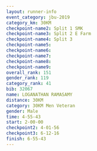 ```yaml
---
layout: runner-info 
event_category: jbu-2019 
category_km: 30KM 
checkpoint-name2: Split 1 SMK 
checkpoint-name3: Split 2 E Farm 
checkpoint-name4: Split 3 
checkpoint-name5: 
checkpoint-name6: 
checkpoint-name7: 
checkpoint-name8: 
checkpoint-name9: 
overall_rank: 151
gender_rank: 119
category_rank: 41
bib: 32067
name: LOGANATHAN RAMASAMY
distance: 30KM
category: 30KM Men Veteran
gender: Male
time: 4-55-43
start: 2-00-00
checkpoint2: 4-01-56
checkpoint3: 6-12-16
finish: 6-55-43
---
```

